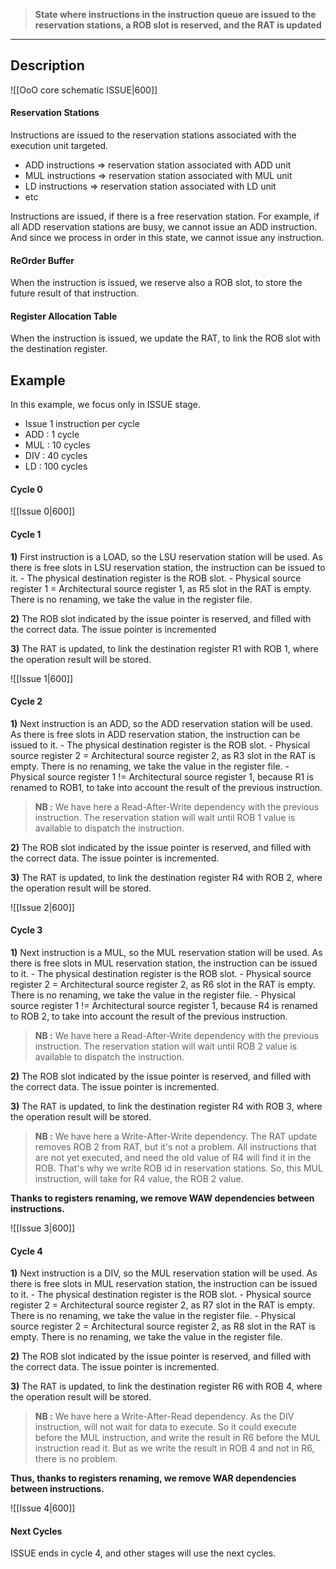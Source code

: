 > **State where instructions in the instruction queue are issued to the reservation stations, a ROB slot is reserved, and the RAT is updated**
***
## Description

![[OoO core schematic ISSUE|600]]

#### Reservation Stations

Instructions are issued to the reservation stations associated with the execution unit targeted.
-  ADD instructions => reservation station associated with ADD unit
-  MUL instructions => reservation station associated with MUL unit
- LD instructions => reservation station associated with LD unit
- etc

Instructions are issued, if there is a free reservation station.
For example, if all ADD reservation stations are busy, we cannot issue an ADD instruction. And since we process in order in this state, we cannot issue any instruction. 

#### ReOrder Buffer

When the instruction is issued, we reserve also a ROB slot, to store the future result of that instruction.

#### Register Allocation Table

When the instruction is issued, we update the RAT, to link the ROB slot with the destination register.

## Example

In this example, we focus only in ISSUE stage.

- Issue 1 instruction per cycle
- ADD : 1 cycle
- MUL : 10 cycles
- DIV : 40 cycles
- LD : 100 cycles

#### Cycle 0 

![[Issue 0|600]]

#### Cycle 1 

**1)** First instruction is a LOAD, so the LSU reservation station will be used. 
	As there is free slots in LSU reservation station, the instruction can be issued to it.
	- The physical destination register is the ROB slot.
	- Physical source register 1 = Architectural source register 1, as R5 slot in the RAT is empty. There is no renaming, we take the value in the register file.

**2)** The ROB slot indicated by the issue pointer is reserved, and filled with the correct data.
	The issue pointer is incremented

**3)** The RAT is updated, to link the destination register R1 with ROB 1, where the operation result will be stored.

![[Issue 1|600]]

#### Cycle 2

**1)** Next instruction is an ADD, so the ADD reservation station will be used. 
	As there is free slots in ADD reservation station, the instruction can be issued to it.
	- The physical destination register is the ROB slot.
	- Physical source register 2 = Architectural source register 2, as R3 slot in the RAT is empty. There is no renaming, we take the value in the register file.
	- Physical source register 1 != Architectural source register 1, because R1 is renamed to ROB1, to take into account the result of the previous instruction.

>**NB :** We have here a Read-After-Write dependency with the previous instruction. 
>The reservation station will wait until ROB 1 value is available to dispatch the instruction.

**2)** The ROB slot indicated by the issue pointer is reserved, and filled with the correct data.
	The issue pointer is incremented.

**3)** The RAT is updated, to link the destination register R4 with ROB 2, where the operation result will be stored.

![[Issue 2|600]]

#### Cycle 3

**1)** Next instruction is a MUL, so the MUL reservation station will be used. 
	As there is free slots in MUL reservation station, the instruction can be issued to it.
	- The physical destination register is the ROB slot.
	- Physical source register 2 = Architectural source register 2, as R6 slot in the RAT is empty. There is no renaming, we take the value in the register file.
	- Physical source register 1 != Architectural source register 1, because R4 is renamed to ROB 2, to take into account the result of the previous instruction.

>**NB :** We have here a Read-After-Write dependency with the previous instruction. 
>The reservation station will wait until ROB 2 value is available to dispatch the instruction.

**2)** The ROB slot indicated by the issue pointer is reserved, and filled with the correct data.
	The issue pointer is incremented.

**3)** The RAT is updated, to link the destination register R4 with ROB 3, where the operation result will be stored.

>**NB :** We have here a Write-After-Write dependency. The RAT update removes ROB 2 from RAT, but  it's not a problem. 
>All instructions that are not yet executed, and need the old value of R4 will find it in the ROB. That's why we write ROB id in reservation stations.
>So, this MUL instruction, will take for R4 value, the ROB 2 value.

**Thanks to registers renaming, we remove WAW dependencies between instructions.**

![[Issue 3|600]]

#### Cycle 4

**1)** Next instruction is a DIV, so the MUL reservation station will be used. 
	As there is free slots in MUL reservation station, the instruction can be issued to it.
	- The physical destination register is the ROB slot.
	- Physical source register 2 = Architectural source register 2, as R7 slot in the RAT is empty. There is no renaming, we take the value in the register file.
	- Physical source register 2 = Architectural source register 2, as R8 slot in the RAT is empty. There is no renaming, we take the value in the register file.

**2)** The ROB slot indicated by the issue pointer is reserved, and filled with the correct data.
	The issue pointer is incremented.

**3)** The RAT is updated, to link the destination register R6 with ROB 4, where the operation result will be stored.

>**NB :** We have here a Write-After-Read dependency. As the DIV instruction, will not wait for data to execute. 
>So it could execute before the MUL instruction, and write the result in R6 before the MUL instruction read it. But as we write the result in ROB 4 and not in R6, there is no problem.

**Thus, thanks to registers renaming, we remove WAR dependencies between instructions.**

![[Issue 4|600]]

#### Next Cycles

ISSUE ends in cycle 4, and other stages will use the next cycles.